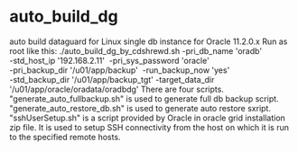 # auto_build_dg
auto build dataguard for Linux single db instance for Oracle 11.2.0.x
Run as root like this:
./auto_build_dg_by_cdshrewd.sh -pri_db_name 'oradb'  \
-std_host_ip '192.168.2.11'  -pri_sys_password 'oracle' \
-pri_backup_dir '/u01/app/backup'  -run_backup_now 'yes' \
-std_backup_dir '/u01/app/backup_tgt' -target_data_dir '/u01/app/oracle/oradata/oradbdg'
There are four scripts.
"generate_auto_fullbackup.sh" is used to generate full db backup script.
"generate_auto_restore_db.sh" is used to generate auto restore sxript.
"sshUserSetup.sh" is a script provided by Oracle in oracle grid installation zip file.
It is used to setup SSH connectivity from the host on which it is run to the specified remote hosts.
